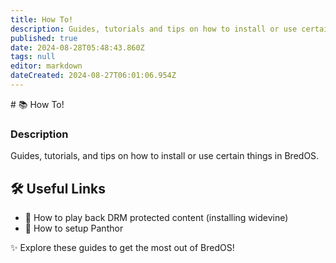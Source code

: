 ```yaml
---
title: How To!
description: Guides, tutorials and tips on how to install or use certain things in BredOS
published: true
date: 2024-08-28T05:48:43.860Z
tags: null
editor: markdown
dateCreated: 2024-08-27T06:01:06.954Z
---
```


\# 📚 How To!

### **Description**

Guides, tutorials, and tips on how to install or use certain things in BredOS.

## 🛠️ Useful Links

- 🎥 How to play back DRM protected content (installing widevine)
- 🐾 How to setup Panthor

✨ Explore these guides to get the most out of BredOS!
